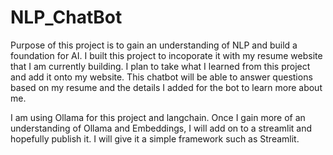 # NLP_ChatBot

Purpose of this project is to gain an understanding of NLP and build a foundation for AI. I built this 
project to incoporate it with my resume website that I am currently building. I plan to take what I learned from this project and 
add it onto my website. This chatbot will be able to answer questions based on my resume and the details I added for 
the bot to learn more about me. 

I am using Ollama for this project and langchain. Once I gain more of an understanding of Ollama and Embeddings, I
will add on to a streamlit and hopefully publish it. I will give it a simple framework such as Streamlit. 

